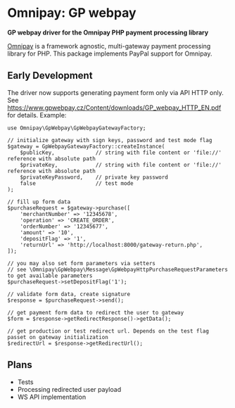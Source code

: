 # Omnipay: GP webpay

**GP webpay driver for the Omnipay PHP payment processing library**


[Omnipay](https://github.com/thephpleague/omnipay) is a framework agnostic, multi-gateway payment
processing library for PHP. This package implements PayPal support for Omnipay.

## Early Development
The driver now supports generating payment form only via API HTTP only. See https://www.gpwebpay.cz/Content/downloads/GP_webpay_HTTP_EN.pdf for details.
Example:

```
use Omnipay\GpWebpay\GpWebpayGatewayFactory;

// initialize gateway with sign keys, password and test mode flag
$gateway = GpWebpayGatewayFactory::createInstance(
    $publicKey,             // string with file content or 'file://' reference with absolute path
    $privateKey,            // string with file content or 'file://' reference with absolute path
    $privateKeyPassword,    // private key password
    false                   // test mode
);

// fill up form data
$purchaseRequest = $gateway->purchase([
    'merchantNumber' => '12345678',
    'operation' => 'CREATE_ORDER',
    'orderNumber' => '12345677',
    'amount' => '10',
    'depositFlag' => '1',
    'returnUrl' => 'http://localhost:8000/gateway-return.php',
]);

// you may also set form parameters via setters
// see \Omnipay\GpWebpay\Message\GpWebpayHttpPurchaseRequestParameters to get available parameters
$purchaseRequest->setDepositFlag('1');

// validate form data, create signature
$response = $purchaseRequest->send();

// get payment form data to redirect the user to gateway
$form = $response->getRedirectResponse()->getData();

// get production or test redirect url. Depends on the test flag passet on gateway initialization
$redirectUrl = $response->getRedirectUrl();
```

## Plans
+ Tests
+ Processing redirected user payload
+ WS API implementation
